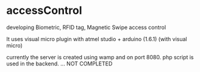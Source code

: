 # accessControl
developing Biometric, RFID tag, Magnetic Swipe access control

It uses visual micro plugin with atmel studio + arduino (1.6.1) (with visual micro)

currently the server is created using wamp and on port 8080.
php script is used in the backend.
...
NOT COMPLETED
